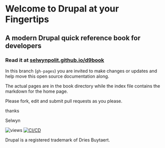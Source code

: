 # Welcome to Drupal at your Fingertips

## A modern Drupal quick reference book for developers

### Read it at [selwynpolit.github.io/d9book](//selwynpolit.github.io/d9book)

In this branch (`gh-pages`) you are invited to make changes or updates and help move this open source documentation along.

The actual pages are in the book directory while the index file contains the markdown for the home page.

Please fork, edit and submit pull requests as you please.

thanks

Selwyn

![views](https://api.visitor.plantree.me/visitor-badge/pv?label=views&color=informational&namespace=d9book&key=README.md)
[![CI/CD](https://github.com/selwynpolit/d9book/actions/workflows/ci-cd.yml/badge.svg?branch=gh-pages)](https://github.com/selwynpolit/d9book/actions/workflows/ci-cd.yml)

Drupal is a registered trademark of Dries Buytaert.
